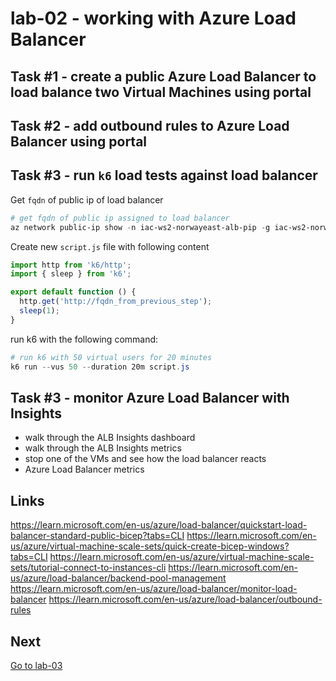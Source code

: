 # lab-02 - working with Azure Load Balancer

## Task #1 - create a public Azure Load Balancer to load balance two Virtual Machines using portal

## Task #2 - add outbound rules to Azure Load Balancer using portal

## Task #3 - run `k6` load tests against load balancer 

Get `fqdn` of public ip of load balancer

```powershell
# get fqdn of public ip assigned to load balancer
az network public-ip show -n iac-ws2-norwayeast-alb-pip -g iac-ws2-norwayeast-rg  --query dnsSettings.fqdn -otsv
```

Create new `script.js` file with following content

```javascript
import http from 'k6/http';
import { sleep } from 'k6';

export default function () {
  http.get('http://fqdn_from_previous_step');
  sleep(1);
}
```

run k6 with the following command:
    
```powershell
# run k6 with 50 virtual users for 20 minutes
k6 run --vus 50 --duration 20m script.js
```

## Task #3 - monitor Azure Load Balancer with Insights

* walk through the ALB Insights dashboard
* walk through the ALB Insights metrics
* stop one of the VMs and see how the load balancer reacts
* Azure Load Balancer metrics    


## Links

https://learn.microsoft.com/en-us/azure/load-balancer/quickstart-load-balancer-standard-public-bicep?tabs=CLI
https://learn.microsoft.com/en-us/azure/virtual-machine-scale-sets/quick-create-bicep-windows?tabs=CLI
https://learn.microsoft.com/en-us/azure/virtual-machine-scale-sets/tutorial-connect-to-instances-cli
https://learn.microsoft.com/en-us/azure/load-balancer/backend-pool-management
https://learn.microsoft.com/en-us/azure/load-balancer/monitor-load-balancer
https://learn.microsoft.com/en-us/azure/load-balancer/outbound-rules

## Next
[Go to lab-03](../lab-03/readme.md)